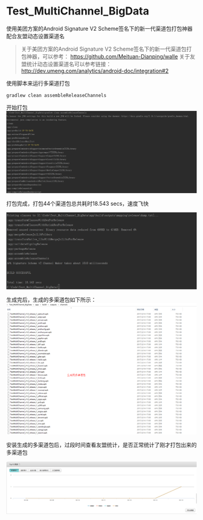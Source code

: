 # Test_MultiChannel_BigData
使用美团方案的Android Signature V2 Scheme签名下的新一代渠道包打包神器  配合友盟动态设置渠道名

>关于美团方案的Android Signature V2 Scheme签名下的新一代渠道包打包神器，可以参考： https://github.com/Meituan-Dianping/walle
>关于友盟统计动态设置渠道名可以参考链接：http://dev.umeng.com/analytics/android-doc/integration#2 


使用脚本来运行多渠道打包
```
gradlew clean assembleReleaseChannels
```

开始打包
![多渠道包打包开始](https://github.com/ouyangpeng/Test_MultiChannel_BigData/blob/master/pictures/m3.png)

打包完成，打包44个渠道包总共耗时18.543 secs，速度飞快

![多渠道包打包结束](https://github.com/ouyangpeng/Test_MultiChannel_BigData/blob/master/pictures/m4.png)


生成完后，生成的多渠道包如下所示：
![多渠道包打包结果](https://github.com/ouyangpeng/Test_MultiChannel_BigData/blob/master/pictures/m1.png)

安装生成的多渠道包后，过段时间查看友盟统计，是否正常统计了刚才打包出来的多渠道包

![友盟统计](https://github.com/ouyangpeng/Test_MultiChannel_BigData/blob/master/pictures/m2.png)